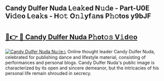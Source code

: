## Candy Dulfer Nuda L𝚎a𝚔ed N𝚞𝚍e - Part-U0E Vi𝚍𝚎o L𝚎a𝚔s - H𝚘𝚝 O𝚗𝚕yf𝚊ns P𝚑𝚘tos y9bJF

# <h2><a href="http://kf8yjz.oniu.top/?m=Candy+Dulfer+Nuda">🔗👉 🔴 Candy Dulfer Nuda P𝚑ot𝚘𝚜 V𝚒d𝚎o</a></h2>

[![Candy Dulfer Nuda Nu𝚍e𝚜](https://i.imgur.com/0qMVB7G.gif)](http://kf8yjz.oniu.top/?m=Candy+Dulfer+Nuda)
Online thought leader Candy Dulfer Nuda, celebrated for publishing dance and lifestyle material, consisting of performances and personal blogs. Candy Dulfer Nuda's public image is characterized by its open and sincere demeanor, but the intricacies of his personal life remain shrouded in secrecy.  
